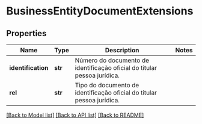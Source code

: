# BusinessEntityDocumentExtensions

## Properties
Name | Type | Description | Notes
------------ | ------------- | ------------- | -------------
**identification** | **str** | Número do documento de identificação oficial do titular pessoa jurídica. | 
**rel** | **str** | Tipo do documento de identificação oficial do titular pessoa jurídica. | 

[[Back to Model list]](../README.md#documentation-for-models) [[Back to API list]](../README.md#documentation-for-api-endpoints) [[Back to README]](../README.md)

